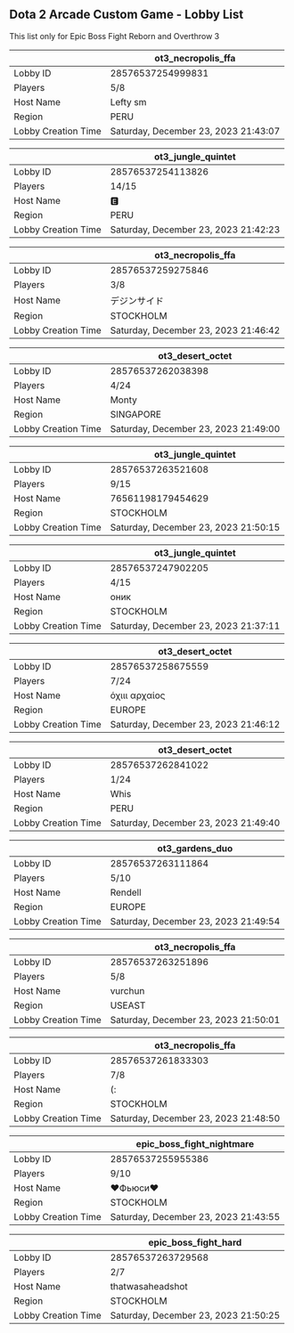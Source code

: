 ## Dota 2 Arcade Custom Game - Lobby List

This list only for Epic Boss Fight Reborn and Overthrow 3

|  | ot3_necropolis_ffa |
| ------ | ------ |
| Lobby ID | 28576537254999831 |
| Players | 5/8 |
| Host Name | Lefty sm |
| Region | PERU |
| Lobby Creation Time | Saturday, December 23, 2023 21:43:07 |


|  | ot3_jungle_quintet |
| ------ | ------ |
| Lobby ID | 28576537254113826 |
| Players | 14/15 |
| Host Name | 🅴 |
| Region | PERU |
| Lobby Creation Time | Saturday, December 23, 2023 21:42:23 |


|  | ot3_necropolis_ffa |
| ------ | ------ |
| Lobby ID | 28576537259275846 |
| Players | 3/8 |
| Host Name | デジンサイド |
| Region | STOCKHOLM |
| Lobby Creation Time | Saturday, December 23, 2023 21:46:42 |


|  | ot3_desert_octet |
| ------ | ------ |
| Lobby ID | 28576537262038398 |
| Players | 4/24 |
| Host Name | Monty |
| Region | SINGAPORE |
| Lobby Creation Time | Saturday, December 23, 2023 21:49:00 |


|  | ot3_jungle_quintet |
| ------ | ------ |
| Lobby ID | 28576537263521608 |
| Players | 9/15 |
| Host Name | 76561198179454629 |
| Region | STOCKHOLM |
| Lobby Creation Time | Saturday, December 23, 2023 21:50:15 |


|  | ot3_jungle_quintet |
| ------ | ------ |
| Lobby ID | 28576537247902205 |
| Players | 4/15 |
| Host Name | оник |
| Region | STOCKHOLM |
| Lobby Creation Time | Saturday, December 23, 2023 21:37:11 |


|  | ot3_desert_octet |
| ------ | ------ |
| Lobby ID | 28576537258675559 |
| Players | 7/24 |
| Host Name | όχιιι αρχαίος |
| Region | EUROPE |
| Lobby Creation Time | Saturday, December 23, 2023 21:46:12 |


|  | ot3_desert_octet |
| ------ | ------ |
| Lobby ID | 28576537262841022 |
| Players | 1/24 |
| Host Name | Whis |
| Region | PERU |
| Lobby Creation Time | Saturday, December 23, 2023 21:49:40 |


|  | ot3_gardens_duo |
| ------ | ------ |
| Lobby ID | 28576537263111864 |
| Players | 5/10 |
| Host Name | Rendell |
| Region | EUROPE |
| Lobby Creation Time | Saturday, December 23, 2023 21:49:54 |


|  | ot3_necropolis_ffa |
| ------ | ------ |
| Lobby ID | 28576537263251896 |
| Players | 5/8 |
| Host Name | vurchun |
| Region | USEAST |
| Lobby Creation Time | Saturday, December 23, 2023 21:50:01 |


|  | ot3_necropolis_ffa |
| ------ | ------ |
| Lobby ID | 28576537261833303 |
| Players | 7/8 |
| Host Name | (: |
| Region | STOCKHOLM |
| Lobby Creation Time | Saturday, December 23, 2023 21:48:50 |


|  | epic_boss_fight_nightmare |
| ------ | ------ |
| Lobby ID | 28576537255955386 |
| Players | 9/10 |
| Host Name | ❤Фьюси❤ |
| Region | STOCKHOLM |
| Lobby Creation Time | Saturday, December 23, 2023 21:43:55 |


|  | epic_boss_fight_hard |
| ------ | ------ |
| Lobby ID | 28576537263729568 |
| Players | 2/7 |
| Host Name | thatwasaheadshot |
| Region | STOCKHOLM |
| Lobby Creation Time | Saturday, December 23, 2023 21:50:25 |


